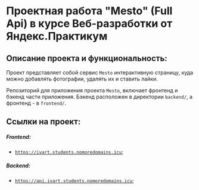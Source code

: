# Проектная работа  "Mesto" (Full Api) в курсе Веб-разработки от Яндекс.Практикум
## Описание проекта и функциональность:
Проект представляет собой сервис `Mesto` интерактивную страницу, куда можно добавлять фотографии, удалять их и ставить лайки.

Репозиторий для приложения проекта `Mesto`, включает фронтенд и бэкенд части приложения.
Бэкенд расположен в директории `backend/`, а фронтенд - в `frontend/`. 
  
## Ссылки на проект:
##### Frontend:
* [`https://ivart.students.nomoredomains.icu`](https://ivart.students.nomoredomains.icu);
##### Backend:
* [`https://api.ivart.students.nomoredomains.icu`](https://api.ivart.students.nomoredomains.icu);